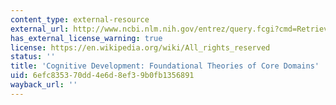 ```yaml
---
content_type: external-resource
external_url: http://www.ncbi.nlm.nih.gov/entrez/query.fcgi?cmd=Retrieve&db=PubMed&dopt=Citation&list_uids=1539946
has_external_license_warning: true
license: https://en.wikipedia.org/wiki/All_rights_reserved
status: ''
title: 'Cognitive Development: Foundational Theories of Core Domains'
uid: 6efc8353-70dd-4e6d-8ef3-9b0fb1356891
wayback_url: ''
---
```

